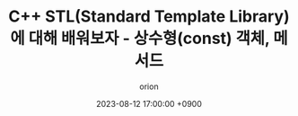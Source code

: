 ---
title: C++ STL(Standard Template Library)에 대해 배워보자 - 상수형(const) 객체, 메서드
author: orion
date: 2023-08-12 17:00:00 +0900
categories: [Programming, C++, STL]
tags: [C++, STL, Standard Template Library, const]
---
